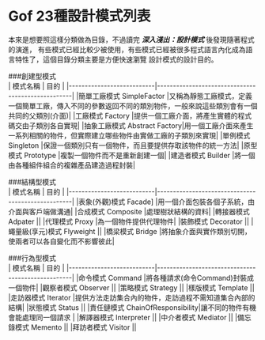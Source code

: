 # Gof 23種設計模式列表
本來是想要照這樣分類做為目錄，不過讀完 ***深入淺出：設計模式*** 後發現隨著程式的演進，
有些模式已經比較少被使用，有些模式已經被很多程式語言內化成為語言特性了，這個目錄分類主要是方便快速瀏覽
設計模式的設計目的。	
	
###創建型模式  
|       模式名稱	        |       			目的 						    | 
|---------------------------|---------------------------------------------------|
|簡單工廠模式 SimpleFactor	|又稱為靜態工廠模式，定義一個簡單工廠，傳入不同的參數返回不同的類別物件，一般來說這些類別會有一個共同的父類別(介面)|
|工廠模式 Factory			|提供一個工廠介面，將產生實體的程式碼交由子類別各自實現|
|抽象工廠模式 Abstract Factory|用一個工廠介面來產生一系列相關的物件，但實際建立哪些物件由實做工廠的子類別來實現|
|單例模式 Singleton			|保證一個類別只有一個物件，而且要提供存取該物件的統一方法|
|原型模式   Prototype		|複製一個物件而不是重新創建一個|
|建造者模式 Builder			|將一個由各種組件組合的複雜產品建造過程封裝|

###結構型模式  
|       模式名稱	        |       			目的 						    | 
|---------------------------|---------------------------------------------------|
|表象(外觀)模式 Facade]		|用一個介面包裝各個子系統，由介面與客戶端做溝通|
|合成模式 Composite			|處理樹狀結構的資料|
|轉接器模式 Adpater			||
|代理模式 Proxy				|為一個物件提供代理物件|
|裝飾模式 Decorator			||
|蠅量級(享元)模式 Flyweight	||
|橋梁模式   Bridge			|將抽象介面與實作類別切開，使兩者可以各自變化而不影響彼此|


###行為型模式  
|       模式名稱	        |       			目的 						    | 
|---------------------------|---------------------------------------------------|
|命令模式 Command			|將各種請求(命令Command)封裝成一個物件|
|觀察者模式 Observer		||
|策略模式 Strategy			||
|樣版模式 Template			||
|走訪器模式 Iterator		|提供方法走訪集合內的物件，走訪過程不需知道集合內部的結構|
|狀態模式 Status			||
|責任鏈模式 ChainOfResponsibility|讓不同的物件有機會能處理同一個請求 |
|解譯器模式 Interpreter		||
|中介者模式 Mediator		||
|備忘錄模式 Memento			||
|拜訪者模式 Visitor			||